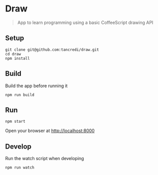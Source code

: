 # Draw

> App to learn programming using a basic CoffeeScript drawing API

## Setup

    git clone git@github.com:tancredi/draw.git
    cd draw
    npm install

## Build

Build the app before running it

    npm run build

## Run

    npm start

Open your browser at [http://localhost:8000](http://localhost:8000)

## Develop

Run the watch script when developing

    npm run watch